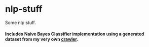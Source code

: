 # nlp-stuff
Some nlp stuff.


<h4>Includes Naive Bayes Classifier implementation using a generated dataset from my very own <a href="https://github.com/tot98git/crawler">crawler</a>.</h4>
